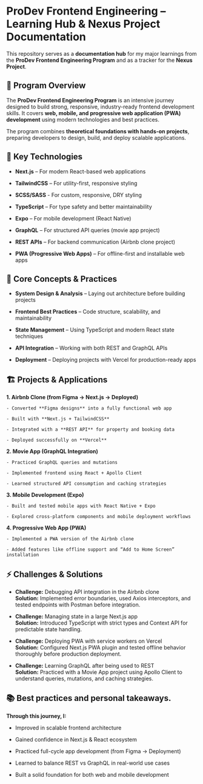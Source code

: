 # ProDev Frontend Engineering – Learning Hub & Nexus Project Documentation

This repository serves as a **documentation hub** for my major learnings from the **ProDev Frontend Engineering Program** and as a tracker for the **Nexus Project**.

## 📌 Program Overview

The **ProDev Frontend Engineering Program** is an intensive journey designed to build strong, responsive, industry-ready frontend development skills. It covers **web, mobile, and progressive web application (PWA) development** using modern technologies and best practices.

The program combines **theoretical foundations with hands-on projects**, preparing developers to design, build, and deploy scalable applications.

## 🔑 Key Technologies

- **Next.js** – For modern React-based web applications

- **TailwindCSS** – For utility-first, responsive styling

- **SCSS/SASS** - For custom, responsive, DRY styling

- **TypeScript** – For type safety and better maintainability

- **Expo** – For mobile development (React Native)

- **GraphQL** – For structured API queries (movie app project)

- **REST APIs** – For backend communication (Airbnb clone project)

- **PWA (Progressive Web Apps)** – For offline-first and installable web apps

## 🧩 Core Concepts & Practices

- **System Design & Analysis** – Laying out architecture before building projects

- **Frontend Best Practices** – Code structure, scalability, and maintainability

- **State Management** – Using TypeScript and modern React state techniques

- **API Integration** – Working with both REST and GraphQL APIs

- **Deployment** – Deploying projects with Vercel for production-ready apps

## 🏗️ Projects & Applications

**1. Airbnb Clone (from Figma → Next.js → Deployed)**

    - Converted **Figma designs** into a fully functional web app

    - Built with **Next.js + TailwindCSS**

    - Integrated with a **REST API** for property and booking data

    - Deployed successfully on **Vercel**

**2. Movie App (GraphQL Integration)**

    - Practiced GraphQL queries and mutations

    - Implemented frontend using React + Apollo Client

    - Learned structured API consumption and caching strategies

**3. Mobile Development (Expo)**

    - Built and tested mobile apps with React Native + Expo

    - Explored cross-platform components and mobile deployment workflows

**4. Progressive Web App (PWA)**

    - Implemented a PWA version of the Airbnb clone

    - Added features like offline support and “Add to Home Screen” installation

## ⚡ Challenges & Solutions

- **Challenge:** Debugging API integration in the Airbnb clone  
  **Solution:** Implemented error boundaries, used Axios interceptors, and tested endpoints with Postman before integration.

- **Challenge:** Managing state in a large Next.js app  
  **Solution:** Introduced TypeScript with strict types and Context API for predictable state handling.

- **Challenge:** Deploying PWA with service workers on Vercel  
  **Solution:** Configured Next.js PWA plugin and tested offline behavior thoroughly before production deployment.

- **Challenge:** Learning GraphQL after being used to REST  
  **Solution:** Practiced with a Movie App project using Apollo Client to understand queries, mutations, and caching strategies.

## 📚 Best practices and personal takeaways.

**Through this journey, I:**

- Improved in scalable frontend architecture

- Gained confidence in Next.js & React ecosystem

- Practiced full-cycle app development (from Figma → Deployment)

- Learned to balance REST vs GraphQL in real-world use cases

- Built a solid foundation for both web and mobile development
